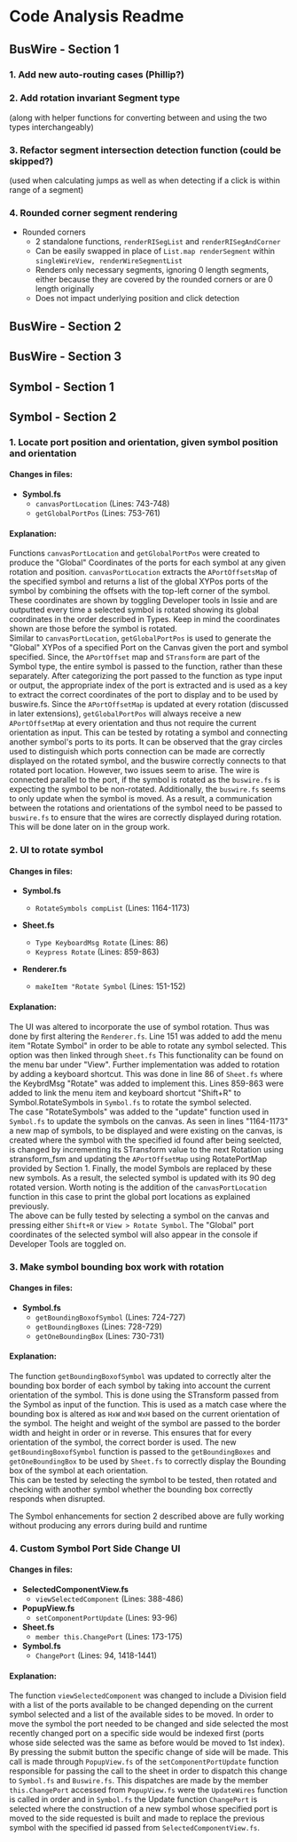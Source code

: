 # Code Analysis Readme

## BusWire - Section 1

### 1. Add new auto-routing cases (Phillip?)

### 2. Add rotation invariant Segment type
(along with helper functions for converting between and using the two types interchangeably)

### 3. Refactor segment intersection detection function (could be skipped?)
(used when calculating jumps as well as when detecting if a click is within range of a segment)

### 4. Rounded corner segment rendering
- Rounded corners
  - 2 standalone functions, `renderRISegList` and `renderRISegAndCorner`
  - Can be easily swapped in place of `List.map renderSegment` within `singleWireView, renderWireSegmentList`
  - Renders only necessary segments, ignoring 0 length segments, either because they are covered by the rounded corners or are 0 length originally
  - Does not impact underlying position and click detection

## BusWire - Section 2

## BusWire - Section 3

## Symbol - Section 1

## Symbol - Section 2

### 1. Locate port position and orientation, given symbol position and orientation
#### Changes in files:
- __Symbol.fs__
    - `canvasPortLocation` (Lines: 743-748)
    - `getGlobalPortPos` (Lines: 753-761)

#### Explanation:
Functions `canvasPortLocation` and `getGlobalPortPos` were created to produce the "Global" Coordinates of the ports
for each symbol at any given rotation and position. `canvasPortLocation` extracts the `APortOffsetsMap` of the specified
symbol and returns a list of the global XYPos ports of the symbol by combining the offsets with the top-left corner of the symbol.
These coordinates are shown by toggling Developer tools in Issie and are outputted every time a selected symbol is rotated
showing its global coordinates in the order described in Types. Keep in mind the coordinates shown are those before the symbol is rotated.  
Similar to `canvasPortLocation`, `getGlobalPortPos` is used to generate the "Global" XYPos of a specified Port on the Canvas
given the port and symbol specified. Since, the `APortOffset` map and `STransform` are part of the Symbol type, the entire symbol is passed to the function,
rather than these separately. After categorizing the port passed to the function as type input or output, the appropriate index of the port is extracted
and is used as a key to extract the correct coordinates of the port to display and to be used by buswire.fs. Since the `APortOffsetMap` is updated
at every rotation (discussed in later extensions), `getGlobalPortPos` will always receive a new `APortOffsetMap` at every orientation and thus
not require the current orientation as input. This can be tested by rotating a symbol and connecting another symbol's ports to its ports.
It can be observed that the gray circles used to distinguish which ports connection can be made are correctly displayed on the rotated symbol, and
the buswire correctly connects to that rotated port location. However, two issues seem to arise. The wire is connected parallel to the
port, if the symbol is rotated as the `buswire.fs` is expecting the symbol to be non-rotated. Additionally, the `buswire.fs` seems to only
update when the symbol is moved. As a result, a communication between the rotations and orientations of the symbol need to be passed
to `buswire.fs` to ensure that the wires are correctly displayed during rotation. This will be done later on in the group work.

### 2. UI to rotate symbol
#### Changes in files:
- __Symbol.fs__
    - `RotateSymbols compList` (Lines: 1164-1173)

- __Sheet.fs__
    - `Type KeyboardMsg Rotate` (Lines: 86)
    - `Keypress Rotate` (Lines: 859-863)


- __Renderer.fs__
    - `makeItem "Rotate Symbol` (Lines: 151-152)
#### Explanation:
The UI was altered to incorporate the use of symbol rotation. Thus was done by first altering the `Renderer.fs`. Line 151 was added
to add the menu item "Rotate Symbol" in order to be able to rotate any symbol selected. This option was then linked through `Sheet.fs`
This functionality can be found on the menu bar under "View". Further implementation was added to rotation by adding a keyboard shortcut.
This was done in line 86 of `Sheet.fs` where the KeybrdMsg "Rotate" was added to implement this. Lines 859-863 were added to link
the menu item and keyboard shortcut "Shift+R" to Symbol.RotateSymbols in `Symbol.fs` to rotate the symbol selected.  
The case "RotateSymbols" was added to the "update" function used in `Symbol.fs` to update the symbols on the canvas. As seen in lines
"1164-1173" a new map of symbols, to be displayed and were existing on the canvas, is created where the symbol with the specified id
found after being seelcted, is changed by incrementing its STransform value to the next Rotation using stransform_fsm and
updating the `APortOffsetMap` using RotatePortMap provided by Section 1. Finally, the model Symbols are replaced by these new symbols.
As a result, the selected symbol is updated with its 90 deg rotated version. Worth noting is the addition of the `canvasPortLocation`
function in this case to print the global port locations as explained previously.  
The above can be fully tested by selecting a symbol on the canvas and pressing either `Shift+R` or `View > Rotate Symbol`.
The "Global" port coordinates of the selected symbol will also appear in the console if Developer Tools are toggled on.

### 3. Make symbol bounding box work with rotation
#### Changes in files:
- __Symbol.fs__
    - `getBoundingBoxofSymbol` (Lines: 724-727)
    - `getBoundingBoxes` (Lines: 728-729)
    - `getOneBoundingBox` (Lines: 730-731)

#### Explanation:
The function `getBoundingBoxofSymbol` was updated to correctly alter the bounding box border of each symbol by taking into account
the current orientation of the symbol. This is done using the STransform passed from the Symbol as input of the function. This is
used as a match case where the bounding box is altered as `HxW` and `WxH` based on the current orientation of the symbol.
The height and weight of the symbol are passed to the border width and height in order or in reverse. This ensures that for every orientation
of the symbol, the correct border is used. The new `getBoundingBoxofSymbol` function is passed to the `getBoundingBoxes` and `getOneBoundingBox`
to be used by `Sheet.fs` to correctly display the Bounding box of the symbol at each orientation.  
This can be tested by selecting the symbol to be tested, then rotated and checking with another symbol whether the bounding box
correctly responds when disrupted.

The Symbol enhancements for section 2 described above are fully working without  producing any errors during build and runtime


### 4. Custom Symbol Port Side Change UI
#### Changes in files:

- __SelectedComponentView.fs__
    - `viewSelectedComponent` (Lines: 388-486)
- __PopupView.fs__
    - `setComponentPortUpdate` (Lines: 93-96)
- __Sheet.fs__
    - `member this.ChangePort` (Lines: 173-175)
- __Symbol.fs__
    - `ChangePort` (Lines: 94, 1418-1441)

#### Explanation:
The function `viewSelectedComponent` was changed to include a Division field with a list of the ports available to be changed depending on the current symbol selected and a list of the available sides to be moved. In order to move the symbol the port needed to be changed and side selected the most recently changed port on a specific side would be indexed first (ports whose side selected was the same as before would be moved to 1st index). By pressing the submit button the specific change of side will be made. This call is made through `PopupView.fs` of the `setComponentPortUpdate` function responsible for passing the call to the sheet in order to dispatch this change to `Symbol.fs` and `Buswire.fs`. This dispatches are made by the member `this.ChangePort` accessed from `PopupView.fs` were the `UpdateWires` function is called in order and in `Symbol.fs` the Update function `ChangePort` is selected where the construction of a new symbol whose specified port is moved to the side requested is built and made to replace the previous symbol with the specified id passed from `SelectedComponentView.fs`.

